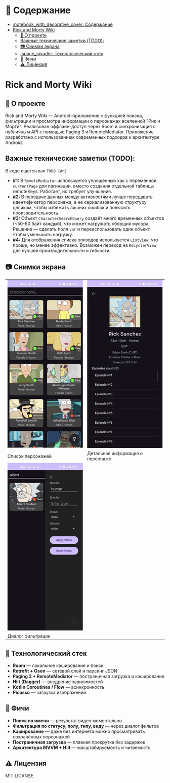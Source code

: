 # :notebook_with_decorative_cover: Содержание

- [:notebook\_with\_decorative\_cover: Содержание](#notebook_with_decorative_cover-содержание)
- [Rick and Morty Wiki](#rick-and-morty-wiki)
  - [:star2: О проекте](#star2-о-проекте)
  - [Важные технические заметки (TODO):](#важные-технические-заметки-todo)
  - [:camera: Снимки экрана](#camera-снимки-экрана)
  - [:space\_invader: Технологический стек](#space_invader-технологический-стек)
  - [:dart: Фичи](#dart-фичи)
  - [:warning: Лицензия](#warning-лицензия)


# Rick and Morty Wiki

## :star2: О проекте

Rick and Morty Wiki — Android-приложение с функцией поиска, фильтрации и просмотра информации о персонажах вселенной "Рик и Морти". Реализован оффлайн-доступ через Room и синхронизация с публичным API с помощью Paging 3 и RemoteMediator. Приложение разработано с использованием современных подходов к архитектуре Android.


## Важные технические заметки (TODO):
В коде ищется как `TODO (#n)`
- **#1:** В `RemoteMediator` используется упрощённый хак с переменной `currentPage` для пагинации, вместо создания отдельной таблицы remoteKeys. Работает, но требует улучшения.
- **#2:** В передаче данных между активностями лучше передавать идентификатор персонажа, а не сериализованную структуру целиком, чтобы избежать лишних ошибок и повысить производительность.  
- **#3:** Объект `CharacterSearchQuery` создаёт много временных объектов (~50-60 байт каждый), что может нагружать сборщик мусора. Решение — сделать поля `var` и переиспользовать один объект, чтобы уменьшить нагрузку.  
- **#4:** Для отображения списка эпизодов используется `ListView`, что проще, но менее эффективно. Возможен переход на `RecyclerView` для лучшей производительности и гибкости.

## :camera: Снимки экрана
|                              |                                  |
| ---------------------------- | -------------------------------- |
| ![Список](screenshots/1.jpg) | ![Детали](screenshots/2.jpg)     |
| Список персонажей            | Детальная информация о персонаже |
| ![Фильтр](screenshots/3.jpg) |                                  |
| Диалог фильтрации            |                                  |


## :space_invader: Технологический стек

- **Room** — локальное кэширование и поиск
- **Retrofit + Gson** — сетевой слой и парсинг JSON
- **Paging 3 + RemoteMediator** — постраничная загрузка и кэширование
- **Hilt (Dagger)** — внедрение зависимостей
- **Kotlin Coroutines / Flow** — асинхронность
- **Picasso** — загрузка изображений


## :dart: Фичи
- **Поиск по имени** — результат виден моментально
- **Фильтрация по статусу, полу, типу, виду** — через диалог фильтра
- **Кэширование** — даже без интернета можно просматривать сохранённых персонажей
- **Постраничная загрузка** — плавная прокрутка без задержек
- **Архитектура MVVM + Hilt** — масштабируемость и читаемость

## :warning: Лицензия
  MIT LICANSE
